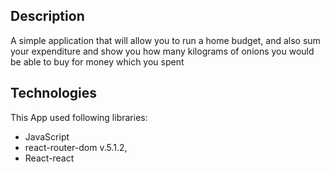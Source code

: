 
##  Description

A simple application that will allow you to run a home budget, and also sum your expenditure and show you how many kilograms of onions you would be able to buy for money which you spent


## Technologies

This App used following libraries:

-   JavaScript
-   react-router-dom v.5.1.2,
-   React-react
